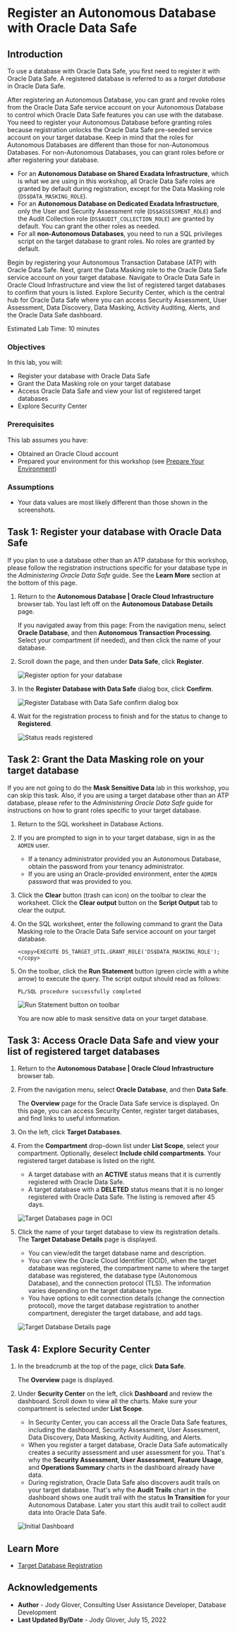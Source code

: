# Register an Autonomous Database with Oracle Data Safe

## Introduction

To use a database with Oracle Data Safe, you first need to register it with Oracle Data Safe. A registered database is referred to as a _target database_ in Oracle Data Safe.

After registering an Autonomous Database, you can grant and revoke roles from the Oracle Data Safe service account on your Autonomous Database to control which Oracle Data Safe features you can use with the database. You need to register your Autonomous Database before granting roles because registration unlocks the Oracle Data Safe pre-seeded service account on your target database. Keep in mind that the roles for Autonomous Databases are different than those for non-Autonomous Databases. For non-Autonomous Databases, you can grant roles before or after registering your database.
- For an **Autonomous Database on Shared Exadata Infrastructure**, which is what we are using in this workshop, all Oracle Data Safe roles are granted by default during registration, except for the Data Masking role (`DS$DATA_MASKING_ROLE`).
- For an **Autonomous Database on Dedicated Exadata Infrastructure**, only the User and Security Assessment role (`DS$ASSESSMENT_ROLE`) and the Audit Collection role (`DS$AUDIT_COLLECTION_ROLE`) are granted by default. You can grant the other roles as needed.
- For all **non-Autonomous Databases**, you need to run a SQL privileges script on the target database to grant roles. No roles are granted by default.

Begin by registering your Autonomous Transaction Database (ATP) with Oracle Data Safe. Next, grant the Data Masking role to the Oracle Data Safe service account on your target database. Navigate to Oracle Data Safe in Oracle Cloud Infrastructure and view the list of registered target databases to confirm that yours is listed. Explore Security Center, which is the central hub for Oracle Data Safe where you can access Security Assessment, User Assessment, Data Discovery, Data Masking, Activity Auditing, Alerts, and the Oracle Data Safe dashboard.

Estimated Lab Time: 10 minutes

### Objectives

In this lab, you will:

- Register your database with Oracle Data Safe
- Grant the Data Masking role on your target database
- Access Oracle Data Safe and view your list of registered target databases
- Explore Security Center

### Prerequisites

This lab assumes you have:

- Obtained an Oracle Cloud account
- Prepared your environment for this workshop (see [Prepare Your Environment](?lab=prepare-environment))

### Assumptions

- Your data values are most likely different than those shown in the screenshots.


## Task 1: Register your database with Oracle Data Safe

If you plan to use a database other than an ATP database for this workshop, please follow the registration instructions specific for your database type in the _Administering Oracle Data Safe_ guide. See the **Learn More** section at the bottom of this page.

1. Return to the **Autonomous Database | Oracle Cloud Infrastructure** browser tab. You last left off on the **Autonomous Database Details** page.

    If you navigated away from this page: From the navigation menu, select **Oracle Database**, and then **Autonomous Transaction Processing**. Select your compartment (if needed), and then click the name of your database.

2. Scroll down the page, and then under **Data Safe**, click **Register**.

    ![Register option for your database](images/register-database.png "Register option for your database")

3. In the **Register Database with Data Safe** dialog box, click **Confirm**.

    ![Register Database with Data Safe confirm dialog box](images/confirm-registration.png "Register Database with Data Safe confirm dialog box")


4. Wait for the registration process to finish and for the status to change to **Registered**.

    ![Status reads registered](images/status-registered.png "Status reads registered" )

    

## Task 2: Grant the Data Masking role on your target database

If you are not going to do the **Mask Sensitive Data** lab in this workshop, you can skip this task. Also, if you are using a target database other than an ATP database, please refer to the _Administering Oracle Data Safe_ guide for instructions on how to grant roles specific to your target database.

1. Return to the SQL worksheet in Database Actions.

2. If you are prompted to sign in to your target database, sign in as the `ADMIN` user.

    - If a tenancy administrator provided you an Autonomous Database, obtain the password from your tenancy administrator.
    - If you are using an Oracle-provided environment, enter the `ADMIN` password that was provided to you.

3. Click the **Clear** button (trash can icon) on the toolbar to clear the worksheet. Click the **Clear output** button on the **Script Output** tab to clear the output.

4. On the SQL worksheet, enter the following command to grant the Data Masking role to the Oracle Data Safe service account on your target database.

    ```
    <copy>EXECUTE DS_TARGET_UTIL.GRANT_ROLE('DS$DATA_MASKING_ROLE');</copy>
    ```

5. On the toolbar, click the **Run Statement** button (green circle with a white arrow) to execute the query. The script output should read as follows:

    `PL/SQL procedure successfully completed`

    ![Run Statement button on toolbar](images/run-statement-button.png "Run Statement button on toolbar")

    You are now able to mask sensitive data on your target database.


## Task 3: Access Oracle Data Safe and view your list of registered target databases

1. Return to the **Autonomous Database | Oracle Cloud Infrastructure** browser tab.

2. From the navigation menu, select **Oracle Database**, and then **Data Safe**.

    The **Overview** page for the Oracle Data Safe service is displayed. On this page, you can access Security Center, register target databases, and find links to useful information.

3. On the left, click **Target Databases**.

4. From the **Compartment** drop-down list under **List Scope**, select your compartment. Optionally, deselect **Include child compartments**. Your registered target database is listed on the right.

    - A target database with an **ACTIVE** status means that it is currently registered with Oracle Data Safe.
    - A target database with a **DELETED** status means that it is no longer registered with Oracle Data Safe. The listing is removed after 45 days.

    ![Target Databases page in OCI](images/target-databases-page-oci.png "Target Databases page in OCI")

5. Click the name of your target database to view its registration details. The **Target Database Details** page is displayed.

    - You can view/edit the target database name and description.
    - You can view the Oracle Cloud Identifier (OCID), when the target database was registered, the compartment name to where the target database was registered, the database type (Autonomous Database), and the connection protocol (TLS). The information varies depending on the target database type.
    - You have options to edit connection details (change the connection protocol), move the target database registration to another compartment, deregister the target database, and add tags.

    ![Target Database Details page](images/target-database-details-page.png "Target Database Details page")


## Task 4: Explore Security Center

1. In the breadcrumb at the top of the page, click **Data Safe**.

    The **Overview** page is displayed.

2. Under **Security Center** on the left, click **Dashboard** and review the dashboard. Scroll down to view all the charts. Make sure your compartment is selected under **List Scope**.

    - In Security Center, you can access all the Oracle Data Safe features, including the dashboard, Security Assessment, User Assessment, Data Discovery, Data Masking, Activity Auditing, and Alerts.
    - When you register a target database, Oracle Data Safe automatically creates a security assessment and user assessment for you. That's why the **Security Assessment**, **User Assessment**, **Feature Usage**, and **Operations Summary** charts in the dashboard already have data.
    - During registration, Oracle Data Safe also discovers audit trails on your target database. That's why the **Audit Trails** chart in the dashboard shows one audit trail with the status **In Transition** for your Autonomous Database. Later you start this audit trail to collect audit data into Oracle Data Safe.

    ![Initial Dashboard](images/dashboard-initial.png "Initial Dashboard")


## Learn More

- [Target Database Registration](https://www.oracle.com/pls/topic/lookup?ctx=en/cloud/paas/data-safe&id=ADMDS-GUID-B5F255A7-07DD-4731-9FA5-668F7DD51AA6)


## Acknowledgements

- **Author** - Jody Glover, Consulting User Assistance Developer, Database Development
- **Last Updated By/Date** - Jody Glover, July 15, 2022
